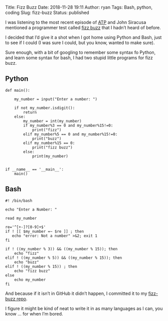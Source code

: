 Title: Fizz Buzz
Date: 2018-11-28 19:11
Author: ryan
Tags: Bash, python, coding
Slug: fizz-buzz
Status: published

I was listening to the most recent episode of [ATP](http://atp.fm/episodes/302) and John Siracusa mentioned a programmer test called [fizz buzz](http://wiki.c2.com/?FizzBuzzTest) that I hadn’t heard of before.

I decided that I’d give it a shot when I got home using Python and Bash, just to see if I could (I was sure I could, but you know, wanted to make sure).

Sure enough, with a bit of googling to remember some syntax fo Python, and learn some syntax for bash, I had two stupid little programs for fizz buzz.

## Python

    def main():

        my_number = input("Enter a number: ")

        if not my_number.isdigit():
            return
        else:
            my_number = int(my_number)
            if my_number%3 == 0 and my_number%15!=0:
                print("fizz")
            elif my_number%5 == 0 and my_number%15!=0:
                print("buzz")
            elif my_number%15 == 0:
                print("fizz buzz")
            else:
                print(my_number)


    if __name__ == '__main__':
        main()

## Bash

    #! /bin/bash

    echo "Enter a Number: "

    read my_number

    re='^[+-]?[0-9]+$'
    if ! [[ $my_number =~ $re ]] ; then
       echo "error: Not a number" >&2; exit 1
    fi

    if ! ((my_number % 3)) && ((my_number % 15)); then
        echo "fizz"
    elif ! ((my_number % 5)) && ((my_number % 15)); then
        echo "buzz"
    elif ! ((my_number % 15)) ; then
        echo "fizz buzz"
    else
        echo my_number
    fi

And because if it isn’t in GitHub it didn’t happen, I committed it to my [fizz-buzz repo](https://github.com/ryancheley/fizz-buzz).

I figure it might be kind of neat to write it in as many languages as I can, you know … for when I’m bored.
